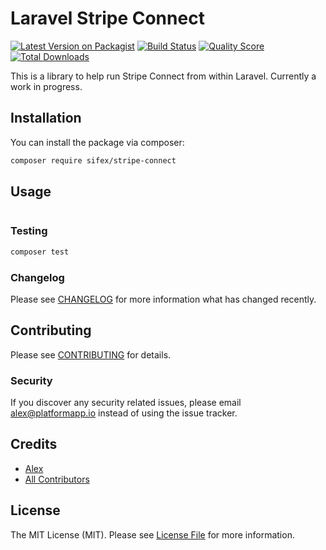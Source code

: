 # Laravel Stripe Connect

[![Latest Version on Packagist](https://img.shields.io/packagist/v/sifex/stripe-connect.svg?style=flat-square)](https://packagist.org/packages/sifex/stripe-connect)
[![Build Status](https://img.shields.io/travis/sifex/stripe-connect/master.svg?style=flat-square)](https://travis-ci.org/sifex/stripe-connect)
[![Quality Score](https://img.shields.io/scrutinizer/g/sifex/stripe-connect.svg?style=flat-square)](https://scrutinizer-ci.com/g/sifex/stripe-connect)
[![Total Downloads](https://img.shields.io/packagist/dt/sifex/stripe-connect.svg?style=flat-square)](https://packagist.org/packages/sifex/stripe-connect)

This is a library to help run Stripe Connect from within Laravel. Currently a work in progress.

## Installation

You can install the package via composer:

```bash
composer require sifex/stripe-connect
```

## Usage

``` php

```

### Testing

``` bash
composer test
```

### Changelog

Please see [CHANGELOG](CHANGELOG.md) for more information what has changed recently.

## Contributing

Please see [CONTRIBUTING](CONTRIBUTING.md) for details.

### Security

If you discover any security related issues, please email alex@platformapp.io instead of using the issue tracker.

## Credits

- [Alex](https://github.com/sifex)
- [All Contributors](../../contributors)

## License

The MIT License (MIT). Please see [License File](LICENSE.md) for more information.

